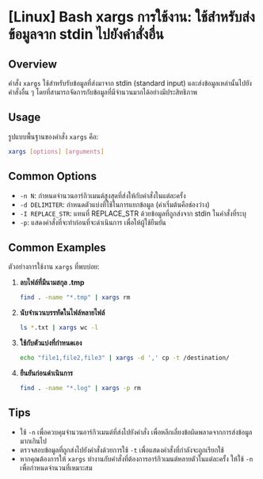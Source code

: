 # [Linux] Bash xargs การใช้งาน: ใช้สำหรับส่งข้อมูลจาก stdin ไปยังคำสั่งอื่น

## Overview
คำสั่ง `xargs` ใช้สำหรับรับข้อมูลที่ส่งมาจาก stdin (standard input) และส่งข้อมูลเหล่านั้นไปยังคำสั่งอื่น ๆ โดยที่สามารถจัดการกับข้อมูลที่มีจำนวนมากได้อย่างมีประสิทธิภาพ

## Usage
รูปแบบพื้นฐานของคำสั่ง `xargs` คือ:

```bash
xargs [options] [arguments]
```

## Common Options
- `-n N`: กำหนดจำนวนอาร์กิวเมนต์สูงสุดที่ส่งให้กับคำสั่งในแต่ละครั้ง
- `-d DELIMITER`: กำหนดตัวแบ่งที่ใช้ในการแยกข้อมูล (ค่าเริ่มต้นคือช่องว่าง)
- `-I REPLACE_STR`: แทนที่ REPLACE_STR ด้วยข้อมูลที่ถูกส่งจาก stdin ในคำสั่งที่ระบุ
- `-p`: แสดงคำสั่งที่จะทำก่อนที่จะดำเนินการ เพื่อให้ผู้ใช้ยืนยัน

## Common Examples
ตัวอย่างการใช้งาน `xargs` ที่พบบ่อย:

1. **ลบไฟล์ที่มีนามสกุล .tmp**
   ```bash
   find . -name "*.tmp" | xargs rm
   ```

2. **นับจำนวนบรรทัดในไฟล์หลายไฟล์**
   ```bash
   ls *.txt | xargs wc -l
   ```

3. **ใช้กับตัวแบ่งที่กำหนดเอง**
   ```bash
   echo "file1,file2,file3" | xargs -d ',' cp -t /destination/
   ```

4. **ยืนยันก่อนดำเนินการ**
   ```bash
   find . -name "*.log" | xargs -p rm
   ```

## Tips
- ใช้ `-n` เพื่อควบคุมจำนวนอาร์กิวเมนต์ที่ส่งไปยังคำสั่ง เพื่อหลีกเลี่ยงข้อผิดพลาดจากการส่งข้อมูลมากเกินไป
- ตรวจสอบข้อมูลที่ถูกส่งไปยังคำสั่งด้วยการใช้ `-t` เพื่อแสดงคำสั่งที่กำลังจะถูกเรียกใช้
- หากคุณต้องการให้ `xargs` ทำงานกับคำสั่งที่ต้องการอาร์กิวเมนต์หลายตัวในแต่ละครั้ง ให้ใช้ `-n` เพื่อกำหนดจำนวนที่เหมาะสม